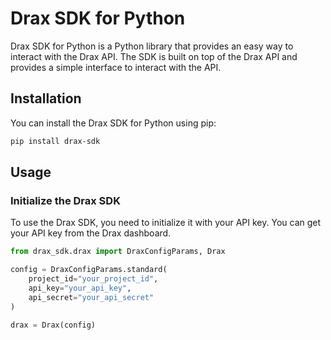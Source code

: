 # Drax SDK for Python

Drax SDK for Python is a Python library that provides an easy way to interact with the Drax API. The SDK is built on top
of the Drax API and provides a simple interface to interact with the API.

## Installation

You can install the Drax SDK for Python using pip:

```bash
pip install drax-sdk
```

## Usage

### Initialize the Drax SDK

To use the Drax SDK, you need to initialize it with your API key. You can get your API key from the Drax dashboard.

```python
from drax_sdk.drax import DraxConfigParams, Drax

config = DraxConfigParams.standard(
    project_id="your_project_id",
    api_key="your_api_key",
    api_secret="your_api_secret"
)

drax = Drax(config)
```